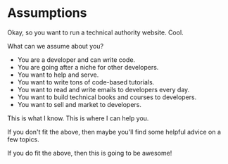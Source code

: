 # Assumptions

Okay, so you want to run a technical authority website. Cool.

What can we assume about you?

* You are a developer and can write code.
* You are going after a niche for other developers.
* You want to help and serve.
* You want to write tons of code-based tutorials.
* You want to read and write emails to developers every day.
* You want to build technical books and courses to developers.
* You want to sell and market to developers.

This is what I know. This is where I can help you.

If you don't fit the above, then maybe you'll find some helpful advice on a few topics.

If you do fit the above, then this is going to be awesome!


